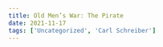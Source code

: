 ```yaml
---
title: Old Men’s War: The Pirate
date: 2021-11-17
tags: ['Uncategorized', 'Carl Schreiber']
---
```




